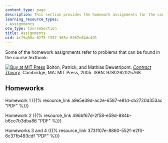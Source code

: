 ```yaml
---
content_type: page
description: This section provides the homework assignments for the course.
learning_resource_types:
- Assignments
ocw_type: CourseSection
title: Assignments
uid: 4cf9a08a-0275-f957-365e-6967e64dc491
---
```


Some of the homework assignments refer to problems that can be found in the course textbook:

[![Buy at MIT Press](/images/mp_logo.gif)](https://mitpress.mit.edu/9780262025768) Bolton, Patrick, and Mathias Dewatripont. [_Contract Theory_](https://mitpress.mit.edu/9780262025768). Cambridge, MA: MIT Press, 2005. ISBN: 9780262025768.

Homeworks
---------

Homework 1 ({{% resource_link a9e5e39d-ac2e-6587-e81d-cb2720d353ac "PDF" %}})

Homework 2 ({{% resource_link 496bf67d-2f58-e59d-884b-b6ce7b3dba86 "PDF" %}})

Homeworks 3 and 4 ({{% resource_link 3731f07e-8860-552f-e2f0-6c37fb493cdf "PDF" %}})
